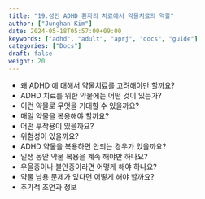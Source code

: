 ```yaml
---
title: "19.성인 ADHD 환자의 치료에서 약물치료의 역할"
author: ["Junghan Kim"]
date: 2024-05-18T05:57:00+09:00
keywords: ["adhd", "adult", "aprj", "docs", "guide"]
categories: ["Docs"]
draft: false
weight: 20
---
```


<!--more-->

-   왜 ADHD 에 대해서 약물치료를 고려해야만 할까요?
-   ADHD 치료를 위한 약물에는 어떤 것이 있는가?
-   이런 약물로 무엇을 기대할 수 있을까요?
-   매일 약물을 복용해야 할까요?
-   어떤 부작용이 있을까요?
-   위험성이 있을까요?
-   ADHD 약물을 복용하면 안되는 경우가 있을까요?
-   일생 동안 약물 복용을 계속 해야만 하나요?
-   우울증이나 불안증이라면 어떻게 해야 하나요?
-   약물 남용 문제가 있다면 어떻게 해야 할까요?
-   추가적 조언과 정보
